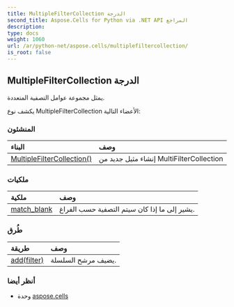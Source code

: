 ```yaml
---
title: MultipleFilterCollection الدرجة
second_title: Aspose.Cells for Python via .NET API المراجع
description:
type: docs
weight: 1060
url: /ar/python-net/aspose.cells/multiplefiltercollection/
is_root: false
---
```

##  MultipleFilterCollection الدرجة
يمثل مجموعة عوامل التصفية المتعددة.



يكشف نوع MultipleFilterCollection الأعضاء التالية:

###  المنشئون
| البناء| وصف|
| :- | :- |
| [MultipleFilterCollection()](/cells/ar/python-net/aspose.cells/multiplefiltercollection/__init__/#) | إنشاء مثيل جديد من MultiFilterCollection|


###  ملكيات
| ملكية| وصف|
| :- | :- |
| [match_blank](/cells/ar/python-net/aspose.cells/multiplefiltercollection/match_blank) | يشير إلى ما إذا كان سيتم التصفية حسب الفراغ.|


###  طُرق
| طريقة| وصف|
| :- | :- |
| [add(filter)](/cells/ar/python-net/aspose.cells/multiplefiltercollection/add/#str) | يضيف مرشح السلسلة.|



###  أنظر أيضا
* وحدة [aspose.cells](..)
